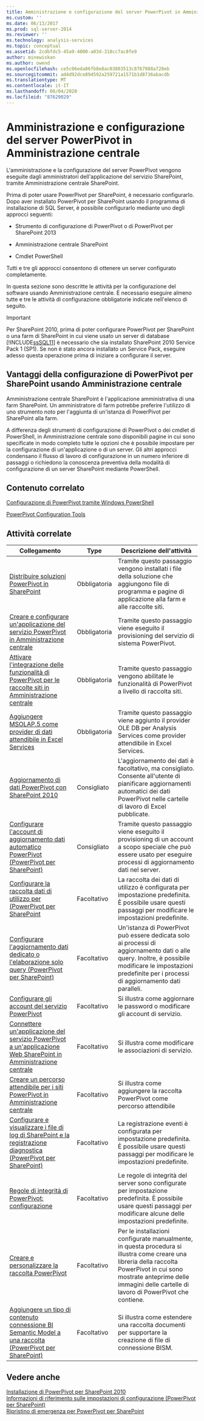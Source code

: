 ```yaml
---
title: Amministrazione e configurazione del server PowerPivot in Amministrazione centrale | Microsoft Docs
ms.custom: ''
ms.date: 06/13/2017
ms.prod: sql-server-2014
ms.reviewer: ''
ms.technology: analysis-services
ms.topic: conceptual
ms.assetid: 2cdbfdc5-45a9-4000-a03d-318cc7ac8fe9
author: minewiskan
ms.author: owend
ms.openlocfilehash: ce5c06eda86fb8e8ac03803513c8767988a728eb
ms.sourcegitcommit: ad4d92dce894592a259721a1571b1d8736abacdb
ms.translationtype: MT
ms.contentlocale: it-IT
ms.lasthandoff: 08/04/2020
ms.locfileid: "87629029"
---
```

# <a name="powerpivot-server-administration-and-configuration-in-central-administration"></a>Amministrazione e configurazione del server PowerPivot in Amministrazione centrale
  L'amministrazione e la configurazione del server PowerPivot vengono eseguite dagli amministratori dell'applicazione del servizio SharePoint, tramite Amministrazione centrale SharePoint.  
  
 Prima di poter usare PowerPivot per SharePoint, è necessario configurarlo. Dopo aver installato PowerPivot per SharePoint usando il programma di installazione di SQL Server, è possibile configurarlo mediante uno degli approcci seguenti:  
  
-   Strumento di configurazione di PowerPivot o di PowerPivot per SharePoint 2013  
  
-   Amministrazione centrale SharePoint  
  
-   Cmdlet PowerShell  
  
 Tutti e tre gli approcci consentono di ottenere un server configurato completamente.  
  
 In questa sezione sono descritte le attività per la configurazione del software usando Amministrazione centrale. È necessario eseguire almeno tutte e tre le attività di configurazione obbligatorie indicate nell'elenco di seguito.  
  
> [!IMPORTANT]  
>  Per SharePoint 2010, prima di poter configurare PowerPivot per SharePoint o una farm di SharePoint in cui viene usato un server di database [!INCLUDE[ssSQL11](../../includes/sssql11-md.md)] è necessario che sia installato SharePoint 2010 Service Pack 1 (SP1). Se non è stato ancora installato un Service Pack, eseguire adesso questa operazione prima di iniziare a configurare il server.  
  
## <a name="benefits-of-configuring-powerpivot-for-sharepoint-using-central-administration"></a>Vantaggi della configurazione di PowerPivot per SharePoint usando Amministrazione centrale  
 Amministrazione centrale SharePoint è l'applicazione amministrativa di una farm SharePoint. Un amministratore di farm potrebbe preferire l'utilizzo di uno strumento noto per l'aggiunta di un'istanza di PowerPivot per SharePoint alla farm.  
  
 A differenza degli strumenti di configurazione di PowerPivot o dei cmdlet di PowerShell, in Amministrazione centrale sono disponibili pagine in cui sono specificate in modo completo tutte le opzioni che è possibile impostare per la configurazione di un'applicazione o di un server. Gli altri approcci condensano il flusso di lavoro di configurazione in un numero inferiore di passaggi o richiedono la conoscenza preventiva della modalità di configurazione di un server SharePoint mediante PowerShell.  
  
## <a name="related-content"></a>Contenuto correlato  
 [Configurazione di PowerPivot tramite Windows PowerShell](power-pivot-configuration-using-windows-powershell.md)  
  
 [PowerPivot Configuration Tools](power-pivot-configuration-tools.md)  
  
## <a name="related-tasks"></a>Attività correlate  
  
|Collegamento|Type|Descrizione dell'attività|  
|----------|----------|----------------------|  
|[Distribuire soluzioni PowerPivot in SharePoint](deploy-power-pivot-solutions-to-sharepoint.md)|Obbligatoria|Tramite questo passaggio vengono installati i file della soluzione che aggiungono file di programma e pagine di applicazione alla farm e alle raccolte siti.|  
|[Creare e configurare un'applicazione del servizio PowerPivot in Amministrazione centrale](create-and-configure-power-pivot-service-application-in-ca.md)|Obbligatoria|Tramite questo passaggio viene eseguito il provisioning del servizio di sistema PowerPivot.|  
|[Attivare l'integrazione delle funzionalità di PowerPivot per le raccolte siti in Amministrazione centrale](activate-power-pivot-integration-for-site-collections-in-ca.md)|Obbligatoria|Tramite questo passaggio vengono abilitate le funzionalità di PowerPivot a livello di raccolta siti.|  
|[Aggiungere MSOLAP.5 come provider di dati attendibile in Excel Services](add-msolap-5-as-a-trusted-data-provider-in-excel-services.md)|Obbligatoria|Tramite questo passaggio viene aggiunto il provider OLE DB per Analysis Services come provider attendibile in Excel Services.|  
|[Aggiornamento di dati PowerPivot con SharePoint 2010](../powerpivot-data-refresh-with-sharepoint-2010.md)|Consigliato|L'aggiornamento dei dati è facoltativo, ma consigliato. Consente all'utente di pianificare aggiornamenti automatici dei dati PowerPivot nelle cartelle di lavoro di Excel pubblicate.|  
|[Configurare l'account di aggiornamento dati automatico PowerPivot &#40;PowerPivot per SharePoint&#41;](../configure-unattended-data-refresh-account-powerpivot-sharepoint.md)|Consigliato|Tramite questo passaggio viene eseguito il provisioning di un account a scopo speciale che può essere usato per eseguire processi di aggiornamento dati nel server.|  
|[Configurare la raccolta dati di utilizzo per &#40;PowerPivot per SharePoint](configure-usage-data-collection-for-power-pivot-for-sharepoint.md)|Facoltativo|La raccolta dei dati di utilizzo è configurata per impostazione predefinita. È possibile usare questi passaggi per modificare le impostazioni predefinite.|  
|[Configurare l'aggiornamento dati dedicato o l'elaborazione solo query &#40;PowerPivot per SharePoint&#41;](../configure-dedicated-data-refresh-query-only-processing-powerpivot-sharepoint.md)|Facoltativo|Un'istanza di PowerPivot può essere dedicata solo ai processi di aggiornamento dati o alle query. Inoltre, è possibile modificare le impostazioni predefinite per i processi di aggiornamento dati paralleli.|  
|[Configurare gli account del servizio PowerPivot](configure-power-pivot-service-accounts.md)|Facoltativo|Si illustra come aggiornare le password o modificare gli account di servizio.|  
|[Connettere un'applicazione del servizio PowerPivot a un'applicazione Web SharePoint in Amministrazione centrale](connect-power-pivot-service-app-to-sharepoint-web-app-in-ca.md)|Facoltativo|Si illustra come modificare le associazioni di servizio.|  
|[Creare un percorso attendibile per i siti PowerPivot in Amministrazione centrale](create-a-trusted-location-for-power-pivot-sites-in-central-administration.md)|Facoltativo|Si illustra come aggiungere la raccolta PowerPivot come percorso attendibile|  
|[Configurare e visualizzare i file di log di SharePoint e la registrazione diagnostica &#40;PowerPivot per SharePoint&#41;](configure-and-view-sharepoint-and-diagnostic-logging.md)|Facoltativo|La registrazione eventi è configurata per impostazione predefinita. È possibile usare questi passaggi per modificare le impostazioni predefinite.|  
|[Regole di integrità di PowerPivot: configurazione](configure-power-pivot-health-rules.md)|Facoltativo|Le regole di integrità del server sono configurate per impostazione predefinita. È possibile usare questi passaggi per modificare alcune delle impostazioni predefinite.|  
|[Creare e personalizzare la raccolta PowerPivot](create-and-customize-power-pivot-gallery.md)|Facoltativo|Per le installazioni configurate manualmente, in questa procedura si illustra come creare una libreria della raccolta PowerPivot in cui sono mostrate anteprime delle immagini delle cartelle di lavoro di PowerPivot che contiene.|  
|[Aggiungere un tipo di contenuto connessione BI Semantic Model a una raccolta &#40;PowerPivot per SharePoint&#41;](add-bi-semantic-model-connection-content-type-to-library.md)|Facoltativo|Si illustra come estendere una raccolta documenti per supportare la creazione di file di connessione BISM.|  
  
## <a name="see-also"></a>Vedere anche  
 [Installazione di PowerPivot per SharePoint 2010](../../sql-server/install/powerpivot-for-sharepoint-2010-installation.md)   
 [Informazioni di riferimento sulle impostazioni di configurazione &#40;PowerPivot per SharePoint&#41;](configuration-setting-reference-power-pivot-for-sharepoint.md)   
 [Ripristino di emergenza per PowerPivot per SharePoint](https://go.microsoft.com/fwlink/p/?LinkId=389570)  
  
  
